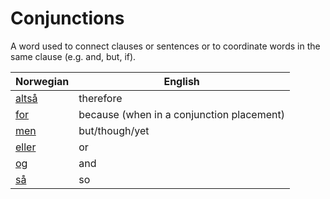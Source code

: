 # Conjunctions

A word used to connect clauses or sentences or to coordinate words in the same clause (e.g. and, but, if).

| Norwegian | English |
| --- | --- |
| [altså](https://www.ordnett.no/search?language=no&phrase=altså) | therefore |
| [for](https://www.ordnett.no/search?language=no&phrase=for) | because (when in a conjunction placement) |
| [men](https://www.ordnett.no/search?language=no&phrase=men) | but/though/yet |
| [eller](https://www.ordnett.no/search?language=no&phrase=eller) | or |
| [og](https://www.ordnett.no/search?language=no&phrase=og) | and |
| [så](https://www.ordnett.no/search?language=no&phrase=så) | so |

